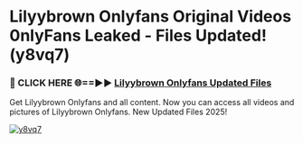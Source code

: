 # Lilyybrown Onlyfans Original Videos 0nlyFans Leaked - Files Updated! (y8vq7)

<h3>🔴 CLICK HERE 🌐==►► <a href="https://tinyurl.com/ms9xzufz" rel="nofollow">Lilyybrown Onlyfans Updated Files</a></h3>

Get Lilyybrown Onlyfans and all content. Now you can access all videos and pictures of Lilyybrown Onlyfans. New Updated Files 2025!

[![y8vq7](https://i.imgur.com/ppqm5kG.gif)](https://tinyurl.com/ms9xzufz)
